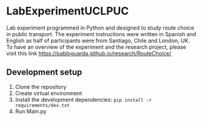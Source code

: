 # LabExperimentUCLPUC
Lab experiment programmed in Python and designed to study route choice in public transport. The experiment instructions were written in Spanish and English as half of participants were from Santiago, Chile and London, UK. To have an overview of the experiment and the research project, please visit this link 
https://pabloguarda.github.io/research/RouteChoice/

## Development setup

1. Clone the repository
2. Create virtual environment
3. Install the development dependencies: `pip install -r requirements/dev.txt`
4. Run Main.py

